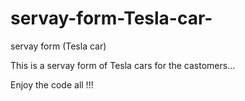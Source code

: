 # servay-form-Tesla-car-
servay form (Tesla car) 


This is a servay form of Tesla cars for the castomers...

Enjoy the code all !!!
